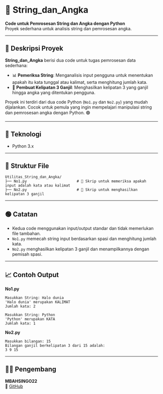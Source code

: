 # 📝 String_dan_Angka

**Code untuk Pemrosesan String dan Angka dengan Python**  
Proyek sederhana untuk analisis string dan pemrosesan angka.

---

## 📖 Deskripsi Proyek

**String_dan_Angka**  berisi dua code untuk tugas pemrosesan data sederhana:

- 📊 **Pemeriksa String**: Menganalisis input pengguna untuk menentukan apakah itu kata tunggal atau kalimat, serta menghitung jumlah kata.  
- 🔢 **Pembuat Kelipatan 3 Ganjil**: Menghasilkan kelipatan 3 yang ganjil hingga angka yang ditentukan pengguna.

Proyek ini terdiri dari dua code Python (`No1.py` dan `No2.py`) yang mudah dijalankan. Cocok untuk pemula yang ingin mempelajari manipulasi string dan pemrosesan angka dengan Python. 🟢

---

## 🧠 Teknologi

- Python 3.x

---

## 📂 Struktur File

```
Utilitas_String_dan_Angka/
├── No1.py                       # 📝 Skrip untuk memeriksa apakah input adalah kata atau kalimat
├── No2.py                       # 🔢 Skrip untuk menghasilkan kelipatan 3 ganjil
```

---


## 🟢 Catatan
 
- Kedua code menggunakan input/output standar dan tidak memerlukan file tambahan.  
- `No1.py` memecah string input berdasarkan spasi dan menghitung jumlah kata.  
- `No2.py` menghasilkan kelipatan 3 ganjil dan menampilkannya dengan pemisah spasi.

---

## 📈 Contoh Output

**No1.py**
```
Masukkan String: Halo dunia
'Halo dunia' merupakan KALIMAT
Jumlah kata: 2

Masukkan String: Python
'Python' merupakan KATA
Jumlah kata: 1
```

**No2.py**
```
Masukkan bilangan: 15
Bilangan ganjil berkelipatan 3 dari 15 adalah:
3 9 15
```

---

## 👨‍💻 Pengembang

**MBAHSINGO22**  
🔗 [GitHub](https://github.com/MBAHSINGO22)
